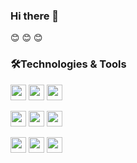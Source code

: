 ### Hi there 👋
😊 😊 😊
### 🛠️Technologies & Tools

<span><img src="https://img.shields.io/badge/HTML5-%23E34F26?style=for-the-badge&logo=html5&logoColor=white" height="25"/></span>
<span><img src="https://img.shields.io/badge/CSS3-%231572B6?style=for-the-badge&logo=css3&logoColor=white" height="25"/></span>
<span><img src="https://img.shields.io/badge/JavaScript-black?style=for-the-badge&logo=javascript " height="25"/></span>

<span><img src="https://img.shields.io/badge/REACT-%23000000?style=for-the-badge&logo=react&logoColor=%2361DAFB" height="25"/></span>
<span><img src="https://img.shields.io/badge/NEXT.JS-%23000000?style=for-the-badge&logo=nextdotjs&logoColor=white" height="25"/></span>
<span><img src="https://img.shields.io/badge/TAILWIND%20CSS-%2306B6D4?style=for-the-badge&logo=tailwindcss&logoColor=white" height="25"/></span>

<span><img src="https://img.shields.io/badge/EXPRESS.JS-%23000000?style=for-the-badge&logo=express&logoColor=white" height="25"/></span>
<span><img src="https://img.shields.io/badge/NODE.JS-%23339933?style=for-the-badge&logo=nodedotjs&logoColor=white" height="25"/></span>
<span><img src="https://img.shields.io/badge/MONGODB-%2347A248?style=for-the-badge&logo=mongodb&logoColor=white" height="25"/></span>
<!--
**ShawnECMO/ShawnECMO** is a ✨ _special_ ✨ repository because its `README.md` (this file) appears on your GitHub profile.

Here are some ideas to get you started:

- 🔭 I’m currently working on ...
- 🌱 I’m currently learning ...
- 👯 I’m looking to collaborate on ...
- 🤔 I’m looking for help with ...
- 💬 Ask me about ...
- 📫 How to reach me: ...
- 😄 Pronouns: ...
- ⚡ Fun fact: ...
-->
